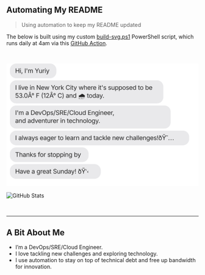 ## Automating My README

> Using automation to keep my README updated

The below is built using my custom [build-svg.ps1](https://github.com/gribanj/gribanj/blob/main/build-svg.ps1) PowerShell script, which runs daily at 4am via this [GitHub Action](https://github.com/gribanj/gribanj/blob/main/.github/workflows/readme.yml).

<br/>

[![](./chat.svg)](#)

![GitHub Stats](https://github-readme-stats.vercel.app/api?username=gribanj&show_icons=true&theme=merko)

<br/>

---

<!-- (Add or remove any sections below to fit your content) -->

## A Bit About Me

- I’m a DevOps/SRE/Cloud Engineer.
- I love tackling new challenges and exploring technology.
- I use automation to stay on top of technical debt and free up bandwidth for innovation.

<!-- Optionally, add more personal or project info below -->
